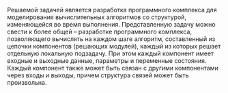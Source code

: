 Решаемой задачей является разработка программного комплекса для моделирования вычислительных алгоритмов со структурой, изменяющейся во время выполнения. Представленную задачу можно свести к более общей – разработке программного комплекса, позволяющего вычислять на каждом шаге алгоритм, составленный из цепочки компонентов (решающих модулей), каждый из которых решает отдельную локальную подзадачу. При этом каждый компонент имеет входные и выходные данные, параметры и переменные состояния. Каждый компонент также может быть связан с другими компонентами через входы и выходы, причем структура связей может быть произвольна.